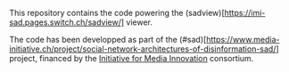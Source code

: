 This repository contains the code powering the (sadview)[https://imi-sad.pages.switch.ch/sadview/] viewer. 

The code has been developped as part of the (#sad)[https://www.media-initiative.ch/project/social-network-architectures-of-disinformation-sad/] project, financed by the [Initiative for Media Innovation](https://www.media-initiative.ch/) consortium.